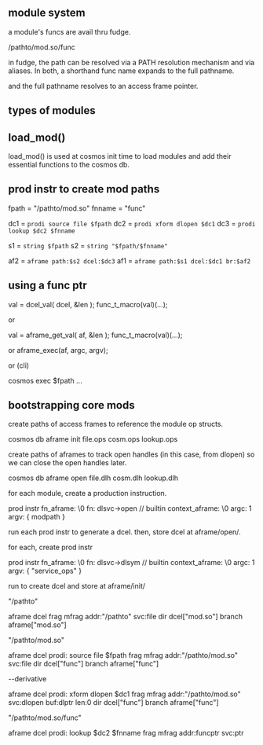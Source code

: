 

module system
-------------

a module's funcs are avail thru fudge.

  /pathto/mod.so/func

in fudge, the path can be resolved via a PATH resolution mechanism and via aliases.  In both, a shorthand func name expands to the full pathname.

and the full pathname resolves to an access frame pointer.


types of modules
----------------



load_mod()
----------

load_mod() is used at cosmos init time to load modules and add their essential functions to the cosmos db.


prod instr to create mod paths
------------------------------

  fpath = "/pathto/mod.so"
  fnname = "func"

  dc1 = `prodi source file $fpath`
  dc2 = `prodi xform dlopen $dc1`
  dc3 = `prodi lookup $dc2 $fnname`

  s1 = `string $fpath`
  s2 = `string "$fpath/$fnname"`

  af2 = `aframe path:$s2 dcel:$dc3`
  af1 = `aframe path:$s1 dcel:$dc1 br:$af2`



using a func ptr
----------------

  val = dcel_val( dcel, &len );
  func_t_macro(val)(...);

or

  val = aframe_get_val( af, &len );
  func_t_macro(val)(...);

or
  aframe_exec(af, argc, argv);

or (cli)

  cosmos exec $fpath ...



bootstrapping core mods
-----------------------

create paths of access frames
to reference the module op structs.

  cosmos db
    aframe
      init
        file.ops
        cosm.ops
        lookup.ops


create paths of aframes to track open handles (in this case, from dlopen) so we can close the open handles later.

  cosmos db
    aframe
      open
        file.dlh
        cosm.dlh
        lookup.dlh


for each module, create a production instruction.

  prod instr
    fn_aframe: \0
    fn: dlsvc->open     // builtin
    context_aframe: \0
    argc: 1
    argv: { modpath }


run each prod instr to generate a dcel.  then, store dcel at aframe/open/<handle>.

for each, create prod instr

  prod instr
    fn_aframe: \0
    fn: dlsvc->dlsym     // builtin
    context_aframe: \0
    argc: 1
    argv: { "service_ops" }

run to create dcel and store at aframe/init/<module>






  



"/pathto"

  aframe
    dcel
      frag
        mfrag
          addr:"/pathto"
          svc:file
      dir
        dcel["mod.so"]
    branch
      aframe["mod.so"]

      
"/pathto/mod.so"

  aframe
    dcel
      prodi: source file $fpath
      frag
        mfrag
          addr:"/pathto/mod.so"
          svc:file
      dir
        dcel["func"]
    branch
      aframe["func"]

--derivative

  aframe
    dcel
      prodi: xform dlopen $dc1
      frag
        mfrag
          addr:"/pathto/mod.so"
          svc:dlopen
          buf:dlptr
          len:0
      dir
        dcel["func"]
    branch
      aframe["func"]

"/pathto/mod.so/func"

  aframe
    dcel
      prodi: lookup $dc2 $fnname
      frag
        mfrag
          addr:funcptr
          svc:ptr



